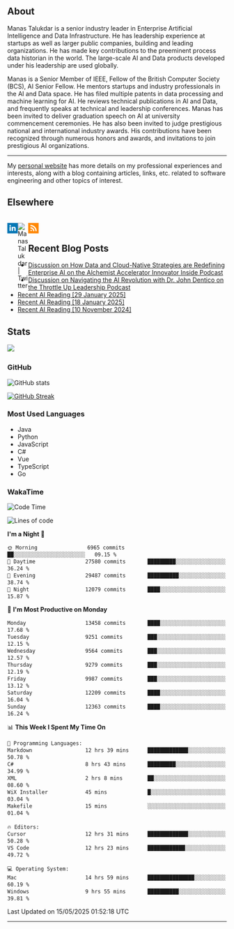 ## About

Manas Talukdar is a senior industry leader in Enterprise Artificial Intelligence and Data Infrastructure. He has leadership experience at startups as well as larger public companies, building and leading organizations. He has made key contributions to the preeminent process data historian in the world. The large-scale AI and Data products developed under his leadership are used globally.

Manas is a Senior Member of IEEE, Fellow of the British Computer Society (BCS), AI Senior Fellow. He mentors startups and industry professionals in the AI and Data space. He has filed multiple patents in data processing and machine learning for AI. He reviews technical publications in AI and Data, and frequently speaks at technical and leadership conferences. Manas has been invited to deliver graduation speech on AI at university commencement ceremonies. He has also been invited to judge prestigious national and international industry awards. His contributions have been recognized through numerous honors and awards, and invitations to join prestigious AI organizations.

---

My [personal website](https://manastalukdar.github.io/) has more details on my professional experiences and interests, along with a blog containing articles, links, etc. related to software engineering and other topics of interest.

## Elsewhere

</br>

<a href="https://www.linkedin.com/in/manastalukdar" target="_blank">
  <img align="left" alt="Manas Talukdar | Linkedin" width="24px" src="https://raw.githubusercontent.com/edent/SuperTinyIcons/master/images/svg/linkedin.svg" />
</a>
<a href="https://www.twitter.com/manastalukdar" target="_blank">
  <img align="left" alt="Manas Talukdar | Twitter" width="24px" src="https://github.com/TheDudeThatCode/TheDudeThatCode/blob/master/Assets/Twitter.svg" />
</a>
<a href="https://manastalukdar.github.io/" target="_blank">
  <img align="left" alt="Manas Talukdar | Website" width="24px" src="https://github.com/edent/SuperTinyIcons/blob/master/images/svg/rss.svg" />
</a>

</br>

## Recent Blog Posts

<!-- BLOG:START -->
- [Discussion on How Data and Cloud-Native Strategies are Redefining Enterprise AI on the Alchemist Accelerator Innovator Inside Podcast](https://manastalukdar.github.io/blog/2025/03/18/discussion-data-enterprise-ai-alchemist-accelerator-innovators-inside-podcast/)
- [Discussion on Navigating the AI Revolution with Dr. John Dentico on the Throttle Up Leadership Podcast](https://manastalukdar.github.io/blog/2025/03/07/discussion-ai-dr-john-dentico-throttle-up-leadership-podcast/)
- [Recent AI Reading [29 January 2025]](https://manastalukdar.github.io/blog/2025/01/29/recent-ai-reading-29-january-2025/)
- [Recent AI Reading [18 January 2025]](https://manastalukdar.github.io/blog/2025/01/18/recent-ai-reading-18-january-2025/)
- [Recent AI Reading [10 November 2024]](https://manastalukdar.github.io/blog/2024/11/10/recent-ai-reading-10-november-2024/)
<!-- BLOG:END -->

## Stats

![](https://komarev.com/ghpvc/?username=manastalukdar)

### GitHub

![GitHub stats](https://github-readme-stats.vercel.app/api?username=manastalukdar&show_icons=true&hide_border=true&hide_rank=true&hide_title=true&icon_color=79ff97&text_color=cecac3&bg_color=4d4b4b)

[![GitHub Streak](https://streak-stats.demolab.com?user=manastalukdar&hide_border=true&border_radius=4&date_format=M%20j%5B%2C%20Y%5D&background=4D4B4B)](https://git.io/streak-stats)

### Most Used Languages

- Java
- Python
- JavaScript
- C#
- Vue
- TypeScript
- Go

<!--
![Top Langs](https://github-readme-stats.vercel.app/api/top-langs/?username=manastalukdar&layout=compact&hide_border=true&hide_title=true&icon_color=79ff97&text_color=cecac3&bg_color=4d4b4b)
-->

### WakaTime

<!--START_SECTION:waka-->
![Code Time](http://img.shields.io/badge/Code%20Time-5%2C591%20hrs%2017%20mins-blue)

![Lines of code](https://img.shields.io/badge/From%20Hello%20World%20I%27ve%20Written-22.2%20million%20lines%20of%20code-blue)

**I'm a Night 🦉** 

```text
🌞 Morning                6965 commits        ██░░░░░░░░░░░░░░░░░░░░░░░   09.15 % 
🌆 Daytime                27580 commits       █████████░░░░░░░░░░░░░░░░   36.24 % 
🌃 Evening                29487 commits       ██████████░░░░░░░░░░░░░░░   38.74 % 
🌙 Night                  12079 commits       ████░░░░░░░░░░░░░░░░░░░░░   15.87 % 
```
📅 **I'm Most Productive on Monday** 

```text
Monday                   13458 commits       ████░░░░░░░░░░░░░░░░░░░░░   17.68 % 
Tuesday                  9251 commits        ███░░░░░░░░░░░░░░░░░░░░░░   12.15 % 
Wednesday                9564 commits        ███░░░░░░░░░░░░░░░░░░░░░░   12.57 % 
Thursday                 9279 commits        ███░░░░░░░░░░░░░░░░░░░░░░   12.19 % 
Friday                   9987 commits        ███░░░░░░░░░░░░░░░░░░░░░░   13.12 % 
Saturday                 12209 commits       ████░░░░░░░░░░░░░░░░░░░░░   16.04 % 
Sunday                   12363 commits       ████░░░░░░░░░░░░░░░░░░░░░   16.24 % 
```


📊 **This Week I Spent My Time On** 

```text
💬 Programming Languages: 
Markdown                 12 hrs 39 mins      █████████████░░░░░░░░░░░░   50.78 % 
C#                       8 hrs 43 mins       █████████░░░░░░░░░░░░░░░░   34.99 % 
XML                      2 hrs 8 mins        ██░░░░░░░░░░░░░░░░░░░░░░░   08.60 % 
WiX Installer            45 mins             █░░░░░░░░░░░░░░░░░░░░░░░░   03.04 % 
Makefile                 15 mins             ░░░░░░░░░░░░░░░░░░░░░░░░░   01.04 % 

🔥 Editors: 
Cursor                   12 hrs 31 mins      █████████████░░░░░░░░░░░░   50.28 % 
VS Code                  12 hrs 23 mins      ████████████░░░░░░░░░░░░░   49.72 % 

💻 Operating System: 
Mac                      14 hrs 59 mins      ███████████████░░░░░░░░░░   60.19 % 
Windows                  9 hrs 55 mins       ██████████░░░░░░░░░░░░░░░   39.81 % 
```


 Last Updated on 15/05/2025 01:52:18 UTC
<!--END_SECTION:waka-->

---

<!--

**manastalukdar/manastalukdar** is a ✨ _special_ ✨ repository because its `README.md` (this file) appears on your GitHub profile.

Here are some ideas to get you started:

- 🔭 I’m currently working on ...
- 🌱 I’m currently learning ...
- 👯 I’m looking to collaborate on ...
- 🤔 I’m looking for help with ...
- 💬 Ask me about ...
- 📫 How to reach me: ...
- 😄 Pronouns: ...
- ⚡ Fun fact: ...
-->
